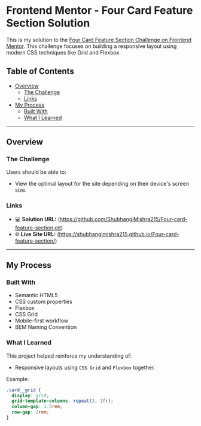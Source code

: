 # Frontend Mentor - Four Card Feature Section Solution

This is my solution to the [Four Card Feature Section Challenge on Frontend Mentor](https://www.frontendmentor.io/challenges/four-card-feature-section-weK1eFYK). This challenge focuses on building a responsive layout using modern CSS techniques like Grid and Flexbox.

## Table of Contents

- [Overview](#overview)
  - [The Challenge](#the-challenge)
  - [Links](#links)
- [My Process](#my-process)
  - [Built With](#built-with)
  - [What I Learned](#what-i-learned)
 

---

## Overview

### The Challenge

Users should be able to:

- View the optimal layout for the site depending on their device's screen size.

### Links

- 💻 **Solution URL:** (https://github.com/ShubhangiMishra215/Four-card-feature-section.git)
- 🌐 **Live Site URL:** (https://shubhangimishra215.github.io/Four-card-feature-section/)

---

## My Process

### Built With

- Semantic HTML5
- CSS custom properties
- Flexbox
- CSS Grid
- Mobile-first workflow
- BEM Naming Convention

### What I Learned

This project helped reinforce my understanding of:

- Responsive layouts using `CSS Grid` and `Flexbox` together.


Example:

```css
.card__grid {
  display: grid;
  grid-template-columns: repeat(3, 1fr);
  column-gap: 1.5rem;
  row-gap: 2rem;
}


